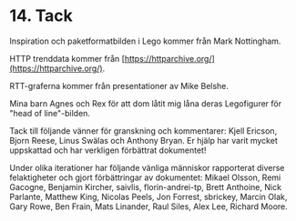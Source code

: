 # 14. Tack

Inspiration och paketformatbilden i Lego kommer från Mark Nottingham.

HTTP trenddata kommer från [https://httparchive.org/](https://httparchive.org/).

RTT-graferna kommer från presentationer av Mike Belshe.

Mina barn Agnes och Rex för att dom låtit mig låna deras Legofigurer för "head of line"-bilden.

Tack till följande vänner för granskning och kommentarer: Kjell Ericson, Bjorn Reese, Linus Swälas och Anthony Bryan. Er hjälp har varit mycket uppskattad och har verkligen förbättrat dokumentet!

Under olika iterationer har följande vänliga människor rapporterat diverse felaktigheter och gjort förbättringar av dokumentet: Mikael Olsson, Remi Gacogne, Benjamin Kircher, saivlis, florin-andrei-tp, Brett Anthoine, Nick Parlante, Matthew King, Nicolas Peels, Jon Forrest, sbrickey, Marcin Olak, Gary Rowe, Ben Frain, Mats Linander, Raul Siles, Alex Lee, Richard Moore.

